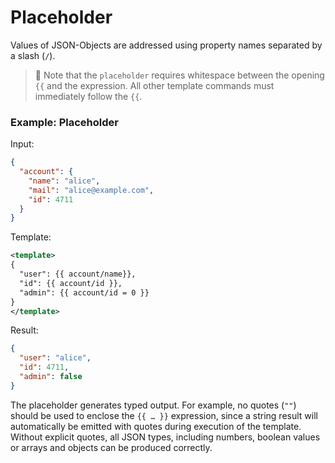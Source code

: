 # Placeholder


Values of JSON-Objects are addressed using property names separated by a slash (`/`).


> 📎
> Note that the `placeholder` requires whitespace between the opening `{{` and the expression. All other template commands must immediately follow the `{{`.

### Example: Placeholder

Input:
```json
{
  "account": {
    "name": "alice",
    "mail": "alice@example.com",
    "id": 4711
  }
}
```

Template:
```xml
<template>
{
  "user": {{ account/name}},
  "id": {{ account/id }},
  "admin": {{ account/id = 0 }}
}
</template>
```

Result:
```json
{
  "user": "alice",
  "id": 4711,
  "admin": false
}
```

The placeholder generates typed output. For example, no quotes (`""`) should be used to enclose the `{{ … }}` expression, since a string result will automatically be emitted with quotes during execution of the template. Without explicit quotes, all JSON types, including numbers, boolean values or arrays and objects can be produced correctly.
